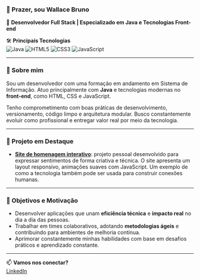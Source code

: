 ### 👋 Prazer, sou Wallace Bruno

🔧 **Desenvolvedor Full Stack | Especializado em Java e Tecnologias Front-end**

🛠 **Principais Tecnologias**  
![Java](https://img.shields.io/badge/Java-ED8B00?style=flat&logo=java&logoColor=white)
![HTML5](https://img.shields.io/badge/HTML5-E34F26?style=flat&logo=html5&logoColor=white)
![CSS3](https://img.shields.io/badge/CSS3-1572B6?style=flat&logo=css3&logoColor=white)
![JavaScript](https://img.shields.io/badge/JavaScript-F7DF1E?style=flat&logo=javascript&logoColor=black)

---

### 💼 Sobre mim

Sou um desenvolvedor com uma formação em andamento em Sistema de Informação. Atuo principalmente com **Java** e tecnologias modernas no **front-end**, como HTML, CSS e JavaScript.

Tenho comprometimento com boas práticas de desenvolvimento, versionamento, código limpo e arquitetura modular. Busco constantemente evoluir como profissional e entregar valor real por meio da tecnologia.

---

### 🚀 Projeto em Destaque

- [**Site de homenagem interativo**](https://github.com/wallacebrunospsouza/Declaracao_amor): projeto pessoal desenvolvido para expressar sentimentos de forma criativa e técnica. O site apresenta um layout responsivo, animações suaves com JavaScript. Um exemplo de como a tecnologia também pode ser usada para construir conexões humanas.

---

### 🎯 Objetivos e Motivação

- Desenvolver aplicações que unam **eficiência técnica** e **impacto real** no dia a dia das pessoas.
- Trabalhar em times colaborativos, adotando **metodologias ágeis** e contribuindo para ambientes de melhoria contínua.
- Aprimorar constantemente minhas habilidades com base em desafios práticos e aprendizado constante.

---

📫 **Vamos nos conectar?**  
[LinkedIn](https://www.linkedin.com/in/wallace-bruno-santos-pereira-de-souza-a50957223)  
